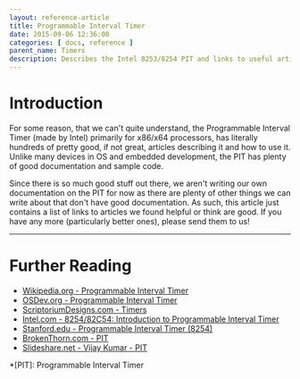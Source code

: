 ```yaml
---
layout: reference-article
title: Programmable Interval Timer
date: 2015-09-06 12:36:00
categories: [ docs, reference ]
parent_name: Timers
description: Describes the Intel 8253/8254 PIT and links to useful articles about its operation.
---
```


# Introduction

For some reason, that we can't quite understand, the Programmable Interval Timer (made by Intel) primarily for x86/x64 processors, has literally hundreds of pretty good, if not great, articles describing it and how to use it. Unlike many devices in OS and embedded development, the PIT has plenty of good documentation and sample code. 

Since there is so much good stuff out there, we aren't writing our own documentation on the PIT for now as there are plenty of other things we can write about that don't have good documentation. As such, this article just contains a list of links to articles we found helpful or think are good. If you have any more (particularly better ones), please send them to us!

---

# Further Reading

- [Wikipedia.org - Programmable Interval Timer](https://en.wikipedia.org/wiki/Programmable_interval_timer)
- [OSDev.org - Programmable Interval Timer](http://wiki.osdev.org/Programmable_Interval_Timer)
- [ScriptoriumDesigns.com - Timers](http://www.scriptoriumdesigns.com/embedded/timers.php)
- [Intel.com - 8254/82C54: Introduction to Programmable Interval Timer](http://www.intel.com/design/archives/periphrl/docs/7203.htm)
- [Stanford.edu - Programmable Interval Timer (8254)](http://www.scs.stanford.edu/10wi-cs140/pintos/specs/8254.pdf)
- [BrokenThorn.com - PIT](http://www.brokenthorn.com/Resources/OSDevPit.html)
- [Slideshare.net - Vijay Kumar - PIT](http://www.slideshare.net/VijayKumar486/8254-programmable-interval-timer-by-vijay)

*[PIT]: Programmable Interval Timer
